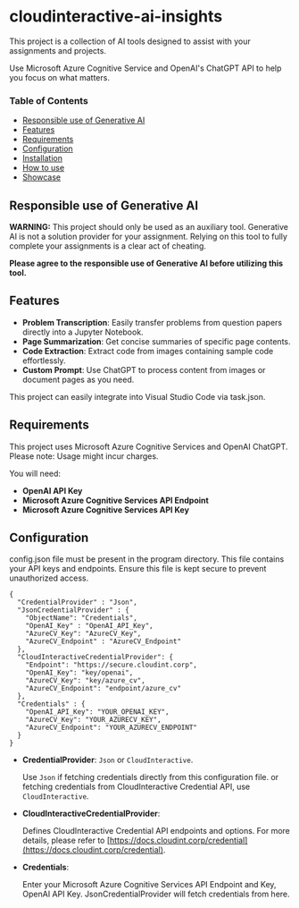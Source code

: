 # cloudinteractive-ai-insights
This project is a collection of AI tools designed to assist with your assignments and projects.

Use Microsoft Azure Cognitive Service and OpenAI's ChatGPT API to help you focus on what matters.




### Table of Contents
* [Responsible use of Generative AI](#responsible-use-of-generative-ai)
* [Features](#features)
* [Requirements](#requirements)
* [Configuration](#configuration)
* [Installation](#installation)
* [How to use](#how-to-use)
* [Showcase](#showcase)

## Responsible use of Generative AI
**WARNING:**
This project should only be used as an auxiliary tool. Generative AI is not a solution provider for your assignment. Relying on this tool to fully complete your assignments is a clear act of cheating. 

**Please agree to the responsible use of Generative AI before utilizing this tool.**

## Features
- **Problem Transcription**:   Easily transfer problems from question papers directly into a Jupyter Notebook.
- **Page Summarization**:   Get concise summaries of specific page contents.
- **Code Extraction**:   Extract code from images containing sample code effortlessly.
- **Custom Prompt**:   Use ChatGPT to process content from images or document pages as you need.

This project can easily integrate into Visual Studio Code via task.json.
## Requirements
This project uses Microsoft Azure Cognitive Services and OpenAI ChatGPT. 
Please note: Usage might incur charges.

You will need:
- **OpenAI API Key**
- **Microsoft Azure Cognitive Services API Endpoint**
- **Microsoft Azure Cognitive Services API Key**

## Configuration
config.json file must be present in the program directory.
This file contains your API keys and endpoints. Ensure this file is kept secure to prevent unauthorized access.

```
{
  "CredentialProvider" : "Json",
  "JsonCredentialProvider" : {
    "ObjectName": "Credentials",
    "OpenAI_Key" : "OpenAI_API_Key",
    "AzureCV_Key": "AzureCV_Key",
    "AzureCV_Endpoint" : "AzureCV_Endpoint"
  },
  "CloudInteractiveCredentialProvider": {
    "Endpoint": "https://secure.cloudint.corp",
    "OpenAI_Key": "key/openai",
    "AzureCV_Key": "key/azure_cv",
    "AzureCV_Endpoint": "endpoint/azure_cv"
  },
  "Credentials" : {
    "OpenAI_API_Key": "YOUR_OPENAI_KEY",
    "AzureCV_Key": "YOUR_AZURECV_KEY",
    "AzureCV_Endpoint": "YOUR_AZURECV_ENDPOINT"
  }
}
```

- **CredentialProvider**: `Json` or `CloudInteractive`.
  
  Use `Json` if fetching credentials directly from this configuration file.
  or fetching credentials from CloudInteractive Credential API, use `CloudInteractive`.

- **CloudInteractiveCredentialProvider**:

  Defines CloudInteractive Credential API endpoints and options.
  For more details, please refer to [https://docs.cloudint.corp/credential](https://docs.cloudint.corp/credential).

- **Credentials**:

  Enter your Microsoft Azure Cognitive Services API Endpoint and Key, OpenAI API Key. JsonCredentialProvider will fetch credentials from here.
